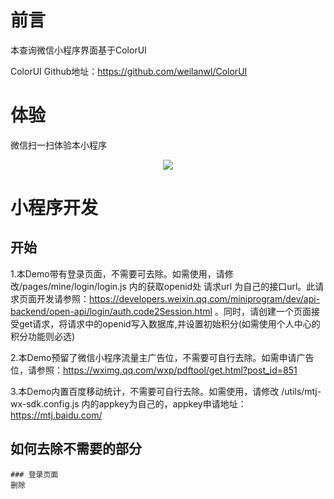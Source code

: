 # 前言
本查询微信小程序界面基于ColorUI<p>
ColorUI Github地址：https://github.com/weilanwl/ColorUI
  
# 体验
微信扫一扫体验本小程序
<p align="center"><img src="https://wx.danns.top/QRCode_Github.jpg"></p>			

# 小程序开发
  ## 开始
  1.本Demo带有登录页面，不需要可去除。如需使用，请修改/pages/mine/login/login.js 内的获取openid处 请求url 为自己的接口url。此请求页面开发请参照：https://developers.weixin.qq.com/miniprogram/dev/api-backend/open-api/login/auth.code2Session.html 。同时，请创建一个页面接受get请求，将请求中的openid写入数据库,并设置初始积分(如需使用个人中心的积分功能则必选)<p>
  2.本Demo预留了微信小程序流量主广告位，不需要可自行去除。如需申请广告位，请参照：https://wximg.qq.com/wxp/pdftool/get.html?post_id=851<p>
  3.本Demo内置百度移动统计，不需要可自行去除。如需使用，请修改 /utils/mtj-wx-sdk.config.js 内的appkey为自己的，appkey申请地址：https://mtj.baidu.com/
  ## 如何去除不需要的部分
    ### 登录页面
    删除
  





